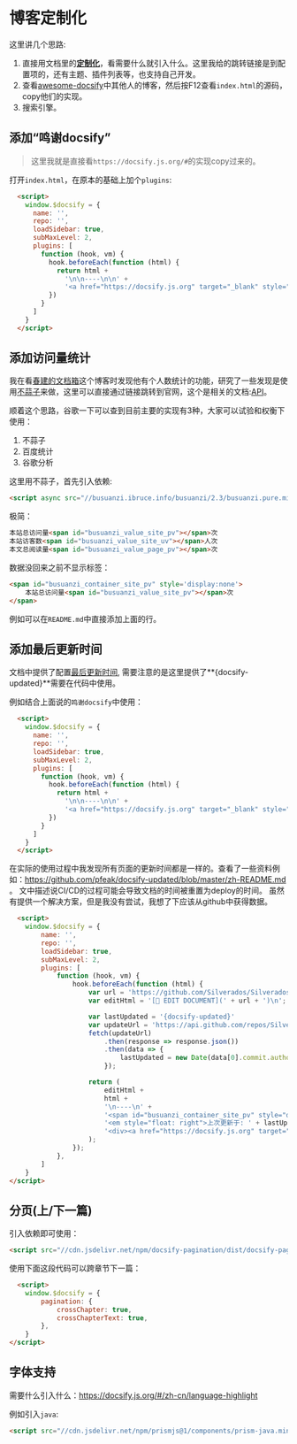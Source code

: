 # 博客定制化
这里讲几个思路:
1. 直接用文档里的[**定制化**](https://docsify.js.org/#/zh-cn/configuration)，看需要什么就引入什么。这里我给的跳转链接是到配置项的，还有主题、插件列表等，也支持自己开发。
2. 查看[awesome-docsify](https://docsify.js.org/#/zh-cn/awesome)中其他人的博客，然后按F12查看`index.html`的源码，copy他们的实现。
3. 搜索引擎。

## 添加“鸣谢docsify”
> 这里我就是直接看`https://docsify.js.org/#`的实现copy过来的。

打开`index.html`，在原本的基础上加个`plugins`:
```html
  <script>
    window.$docsify = {
      name: '',
      repo: '',
      loadSidebar: true,
      subMaxLevel: 2,
      plugins: [
        function (hook, vm) {
          hook.beforeEach(function (html) {
            return html +
              '\n\n----\n\n' +
              '<a href="https://docsify.js.org" target="_blank" style="color: inherit; font-weight: normal; text-decoration: none;">Powered by <span style="color:green;text-decoration:underline;">docsify</span></a>'
          })
        }
      ]
    }
  </script>
```

## 添加访问量统计
我在看[春建的文档箱](https://www.yangchunjian.com/docbook/#/?id=%E6%98%A5%E5%BB%BA%E7%9A%84%E6%96%87%E6%A1%A3%E7%AE%B1)这个博客时发现他有个人数统计的功能，研究了一些发现是使用[不蒜子](https://busuanzi.ibruce.info/)来做，这里可以直接通过链接跳转到官网，这个是相关的文档:[API](http://ibruce.info/2015/04/04/busuanzi/)。

顺着这个思路，谷歌一下可以查到目前主要的实现有3种，大家可以试验和权衡下使用：
1. 不蒜子
2. 百度统计
3. 谷歌分析

这里用不蒜子，首先引入依赖:
```html
<script async src="//busuanzi.ibruce.info/busuanzi/2.3/busuanzi.pure.mini.js"></script>
```

极简：
```html
本站总访问量<span id="busuanzi_value_site_pv"></span>次
本站访客数<span id="busuanzi_value_site_uv"></span>人次
本文总阅读量<span id="busuanzi_value_page_pv"></span>次
```

数据没回来之前不显示标签：
```html
<span id="busuanzi_container_site_pv" style='display:none'>
    本站总访问量<span id="busuanzi_value_site_pv"></span>次
</span>
```

例如可以在`README.md`中直接添加上面的行。


## 添加最后更新时间
文档中提供了配置[最后更新时间](https://docsify.js.org/#/zh-cn/configuration?id=formatupdated), 需要注意的是这里提供了**{docsify-updated<span>}</span>**需要在代码中使用。

例如结合上面说的`鸣谢docsify`中使用：
```html
  <script>
    window.$docsify = {
      name: '',
      repo: '',
      loadSidebar: true,
      subMaxLevel: 2,
      plugins: [
        function (hook, vm) {
          hook.beforeEach(function (html) {
            return html +
              '\n\n----\n\n' +
              '<a href="https://docsify.js.org" target="_blank" style="color: inherit; font-weight: normal; text-decoration: none;">Powered by <span style="color:green;text-decoration:underline;">docsify</span></a>' + '<em style="float: right">上次更新于: {docsify-updated} </em>'
          })
        }
      ]
    }
  </script>

```

在实际的使用过程中我发现所有页面的更新时间都是一样的。查看了一些资料例如：https://github.com/pfeak/docsify-updated/blob/master/zh-README.md 。 文中描述说CI/CD的过程可能会导致文档的时间被重置为deploy的时间。
虽然有提供一个解决方案，但是我没有尝试，我想了下应该从github中获得数据。

```html
  <script>
    window.$docsify = {
        name: '',
        repo: '',
        loadSidebar: true,
        subMaxLevel: 2,
        plugins: [
            function (hook, vm) {
                hook.beforeEach(function (html) {
                    var url = 'https://github.com/Silverados/Silverados.github.io/blob/main/docs/' + vm.route.file;
                    var editHtml = '[📝 EDIT DOCUMENT](' + url + ')\n';

                    var lastUpdated = '{docsify-updated}'
                    var updateUrl = 'https://api.github.com/repos/Silverados/Silverados.github.io/commits?path=docs/' + vm.route.file + '&per_page=1'
                    fetch(updateUrl)
                        .then(response => response.json())
                        .then(data => {
                            lastUpdated = new Date(data[0].commit.author.date);
                        });

                    return (
                        editHtml +
                        html +
                        '\n----\n' +
                        '<span id="busuanzi_container_site_pv" style="display:none"> 🙆‍♂️本站总访客数:<span id="busuanzi_value_site_uv"></span> 人</span>\n' +
                        '<em style="float: right">上次更新于: ' + lastUpdated + '</em>' +
                        '<div><a href="https://docsify.js.org" target="_blank" style="color: inherit; font-weight: normal; text-decoration: none;">Powered by <span style="color:green;text-decoration:underline;">docsify</span></a></div>'
                    );
                });
            },
        ]
    }
</script>


```

## 分页(上/下一篇)
引入依赖即可使用：
```html
<script src="//cdn.jsdelivr.net/npm/docsify-pagination/dist/docsify-pagination.min.js"></script>
```

使用下面这段代码可以跨章节下一篇：
```html
  <script>
    window.$docsify = {
        pagination: {
            crossChapter: true,
            crossChapterText: true,
        },
    }
</script>
```

## 字体支持
需要什么引入什么：https://docsify.js.org/#/zh-cn/language-highlight

例如引入`java`:
```html
<script src="//cdn.jsdelivr.net/npm/prismjs@1/components/prism-java.min.js"></script>
```

